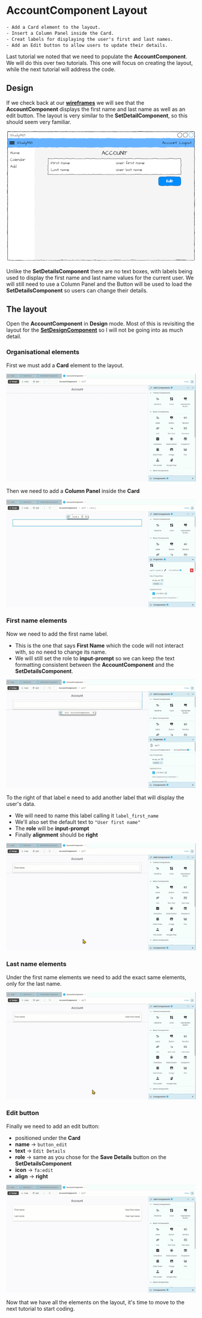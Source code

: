 # AccountComponent Layout

```{topic} In this tutorial you will:
- Add a Card element to the layout.
- Insert a Column Panel inside the Card.
- Creat labels for displaying the user's first and last names.
- Add an Edit button to allow users to update their details.
```

Last tutorial we noted that we need to populate the **AccountComponent**. We will do this over two tutorials. This one will focus on creating the layout, while the next tutorial will address the code.

## Design

If we check back at our **[wireframes](./03_studyM8_design.md)** we will see that the **AccountComponent** displays the first name and last name as well as an edit button. The layout is very similar to the **SetDetailComponent**, so this should seem very familiar.

![account component](./assets/img/03/wireframe_account.png)

Unlike the **SetDetailsComponent** there are no text boxes, with labels being used to display the first name and last name values for the current user. We will still need to use a Column Panel and the Button will be used to load the **SetDetailsComponent** so users can change their details.

## The layout

Open the **AccountComponent** in **Design** mode. Most of this is revisiting the layout for the **[SetDesignComponent](./15_set_details.md)** so I will not be going into as much detail.

### Organisational elements

First we must add a **Card** element to the layout.

![Card](./assets/img/18/card.gif)

Then we need to add a **Column Panel** inside the **Card**

![Column panel](./assets/img/18/column_panel.gif)

### First name elements

Now we need to add the first name label. 

- This is the one that says **First Name** which the code will not interact with, so no need to change its name.
- We will still set the role to **input-prompt** so we can keep the text formatting consistent between the **AccountComponent** and the **SetDetailsComponent**.

![first name label](./assets/img/18/first_name_label.gif)

To the right of that label e need to add another label that will display the user's data.

- We will need to name this label calling it `label_first_name`
- We'll also set the default text to `"User first name"`
- The **role** will be **input-prompt**
- Finally **alignment** should be **right**

![label_first_name](./assets/img/18/label_first_name.gif)

### Last name elements

Under the first name elements we need to add the exact same elements, only for the last name.

![last name elements](./assets/img/18/last_name_elements.gif)

### Edit button

Finally we need to add an edit button:

- positioned under the **Card**
- **name** &rarr; `button_edit`
- **text** &rarr; `Edit Details`
- **role** &rarr; same as you chose for the **Save Details** button on the **SetDetailsComponent**
- **icon** &rarr; `fa:edit`
- **align** &rarr; **right**

![edit button](./assets/img/18/edit_button.gif)

Now that we have all the elements on the layout, it's time to move to the next tutorial to start coding.